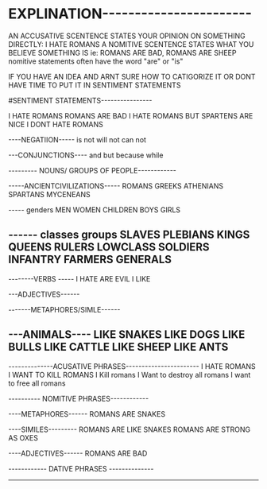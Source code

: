 
# EXPLINATION-----------------------
AN ACCUSATIVE SCENTENCE STATES YOUR OPINION ON SOMETHING DIRECTLY: I HATE ROMANS
A NOMITIVE SCENTENCE STATES WHAT YOU BELIEVE SOMETHING IS ie: ROMANS ARE BAD, ROMANS ARE SHEEP
nomitive statements often have the word "are" or "is"

IF YOU HAVE AN IDEA AND ARNT SURE HOW TO CATIGORIZE IT OR DONT HAVE TIME TO PUT IT IN SENTIMENT STATEMENTS 

#SENTIMENT STATEMENTS----------------

I HATE ROMANS 
ROMANS ARE BAD
I HATE ROMANS BUT SPARTENS ARE NICE 
I DONT HATE ROMANS

----NEGATIION-----
is not 
will not 
can not

---CONJUNCTIONS----
and 
but 
because 
while 




--------- NOUNS/ GROUPS OF PEOPLE------------

-----ANCIENTCIVILIZATIONS-----
ROMANS 
GREEKS 
ATHENIANS 
SPARTANS 
MYCENEANS

----- genders
MEN 
WOMEN 
CHILDREN 
BOYS 
GIRLS 

------ classes groups
SLAVES 
PLEBIANS 
KINGS 
QUEENS
RULERS 
LOWCLASS
SOLDIERS
INFANTRY
FARMERS
GENERALS
-------



--------VERBS -----
I HATE 
ARE EVIL
I LIKE 


---ADJECTIVES------


-------METAPHORES/SIMLE------

---ANIMALS----
LIKE SNAKES
LIKE DOGS
LIKE BULLS
LIKE CATTLE 
LIKE SHEEP
LIKE ANTS
----


--------------ACUSATIVE PHRASES-----------------------
I HATE ROMANS 
I WANT TO KILL ROMANS
I Kill romans
I Want to destroy all romans 
I want to free all romans



---------- NOMITIVE PHRASES------------


----METAPHORES------
ROMANS ARE SNAKES 

----SIMILES---------
ROMANS ARE LIKE SNAKES
ROMANS ARE STRONG AS OXES

----ADJECTIVES------
ROMANS ARE BAD 


------------ DATIVE PHRASES --------------

-------------------------------------------





